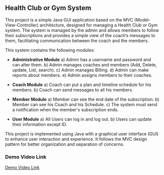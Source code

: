 ## Health Club or Gym System

This project is a simple Java GUI application based on the MVC (Model-View-Controller) architecture, designed for managing a Health Club or Gym system. The system is managed by the admin and allows members to follow their subscriptions and provides a simple view of the coach’s messages to them, facilitating communication between the coach and the members.

This system contains the following modules:

- **Administrative Module**
    a) Admin has a username and password and can alter them.
    b) Admin manages coaches and members (Add, Delete, update, List, search).
    c) Admin manages Billing.
    d) Admin can make reports about members.
    e) Admin assigns members to their coaches.

- **Coach Module**
    a) Coach can put a plan and timeline schedule for his members.
    b) Coach can send messages to all his members.

- **Member Module**
    a) Member can see the end date of the subscription.
    b) Member can see his Coach and his Schedule.
    c) The system must send a notification when the member's subscription ends.

- **User Module**
    a) All Users can log in and log out.
    b) Users can update their information except ID.

This project is implemented using Java with a graphical user interface (GUI) to enhance user interaction and experience. It follows the MVC design pattern for better organization and separation of concerns.

### Demo Video Link
[Demo Video Link](https://drive.google.com/file/d/1bTKRSmPIri0QY4YeBFBlBkJ7-klIAEPy/view?usp=sharing)

